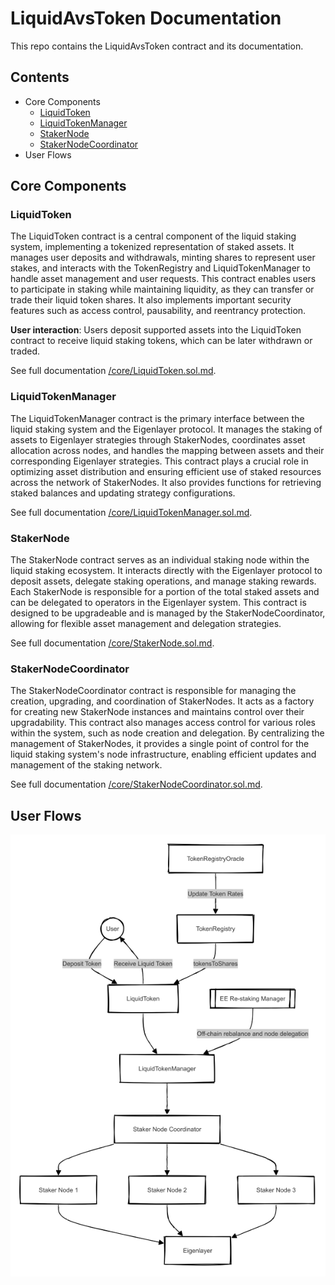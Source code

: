 # LiquidAvsToken Documentation

This repo contains the LiquidAvsToken contract and its documentation.

## Contents

- Core Components
  - [LiquidToken](#liquidtoken)
  - [LiquidTokenManager](#liquidtokenmanager)
  - [StakerNode](#stakernode)
  - [StakerNodeCoordinator](#stakernodecoordinator)
- User Flows

## Core Components

### LiquidToken

The LiquidToken contract is a central component of the liquid staking system, implementing a tokenized representation of staked assets. It manages user deposits and withdrawals, minting shares to represent user stakes, and interacts with the TokenRegistry and LiquidTokenManager to handle asset management and user requests. This contract enables users to participate in staking while maintaining liquidity, as they can transfer or trade their liquid token shares. It also implements important security features such as access control, pausability, and reentrancy protection.

**User interaction**: Users deposit supported assets into the LiquidToken contract to receive liquid staking tokens, which can be later withdrawn or traded.

See full documentation [/core/LiquidToken.sol.md](./core/LiquidToken.sol.md).

### LiquidTokenManager

The LiquidTokenManager contract is the primary interface between the liquid staking system and the Eigenlayer protocol. It manages the staking of assets to Eigenlayer strategies through StakerNodes, coordinates asset allocation across nodes, and handles the mapping between assets and their corresponding Eigenlayer strategies. This contract plays a crucial role in optimizing asset distribution and ensuring efficient use of staked resources across the network of StakerNodes. It also provides functions for retrieving staked balances and updating strategy configurations.

See full documentation [/core/LiquidTokenManager.sol.md](./core/LiquidTokenManager.sol.md).

### StakerNode

The StakerNode contract serves as an individual staking node within the liquid staking ecosystem. It interacts directly with the Eigenlayer protocol to deposit assets, delegate staking operations, and manage staking rewards. Each StakerNode is responsible for a portion of the total staked assets and can be delegated to operators in the Eigenlayer system. This contract is designed to be upgradeable and is managed by the StakerNodeCoordinator, allowing for flexible asset management and delegation strategies.

See full documentation [/core/StakerNode.sol.md](./core/StakerNode.sol.md).

### StakerNodeCoordinator

The StakerNodeCoordinator contract is responsible for managing the creation, upgrading, and coordination of StakerNodes. It acts as a factory for creating new StakerNode instances and maintains control over their upgradability. This contract also manages access control for various roles within the system, such as node creation and delegation. By centralizing the management of StakerNodes, it provides a single point of control for the liquid staking system's node infrastructure, enabling efficient updates and management of the staking network.

See full documentation [/core/StakerNodeCoordinator.sol.md](./core/StakerNodeCoordinator.sol.md).

## User Flows

![User Flow](./images/user-flow.png)